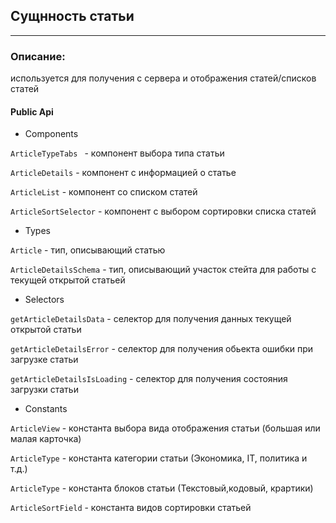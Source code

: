 ## Сущнность статьи

_____

### Описание: 
используется для получения с сервера и отображения статей/списков статей


#### Public Api 

- Components

 `ArticleTypeTabs ` - компонент выбора типа статьи

 `ArticleDetails` - компонент c информацией о статье

 `ArticleList` - компонент со списком статей

 `ArticleSortSelector` - компонент с выбором сортировки списка статей
 
- Types 

`Article` - тип, описывающий статью

`ArticleDetailsSchema` - тип, описывающий участок стейта для работы с текущей открытой статьей


- Selectors

 `getArticleDetailsData` - селектор для получения данных текущей открытой статьи

  `getArticleDetailsError` - селектор для получения обьекта ошибки при загрузке статьи

  `getArticleDetailsIsLoading` - селектор для получения состояния загрузки статьи


- Constants

`ArticleView` - константа выбора вида отображения статьи (большая или малая карточка)

`ArticleType` - константа категории статьи (Экономика, IT, политика и т.д.)

`ArticleType` - константа блоков статьи (Текстовый,кодовый, крартики)

`ArticleSortField` - константа видов сортировки статьей





